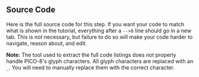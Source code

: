 ## Source Code

Here is the full source code for this step. If you want your code to match what
is shown in the tutorial, everything after a `-->8` line should go in a new
tab. This is not necessary, but failure to do so will make your code harder to
navigate, reason about, and edit.

**Note:** The tool used to extract the full code listings does not properly
handle PICO-8's glyph characters. All glyph characters are replaced with an
`_`. You will need to manually replace them with the correct character.
